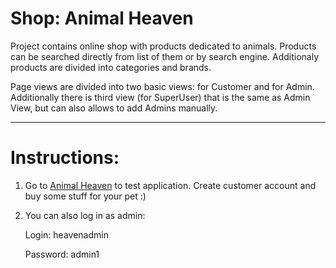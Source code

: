 # Shop: Animal Heaven

Project contains online shop with products dedicated to animals.
Products can be searched directly from list of them or by search engine. 
Additionaly products are divided into categories and brands.

Page views are divided into two basic views: for Customer and for Admin. 
Additionally there is third view (for SuperUser) 
that is the same as Admin View, but can also allows to add Admins manually.

---

# Instructions:
1. Go to [Animal Heaven](https://animalheaven.herokuapp.com/) to test application. Create customer account and
buy some stuff for your pet :)
2. You can also log in as admin:
    
    Login: heavenadmin
    
    Password: admin1

